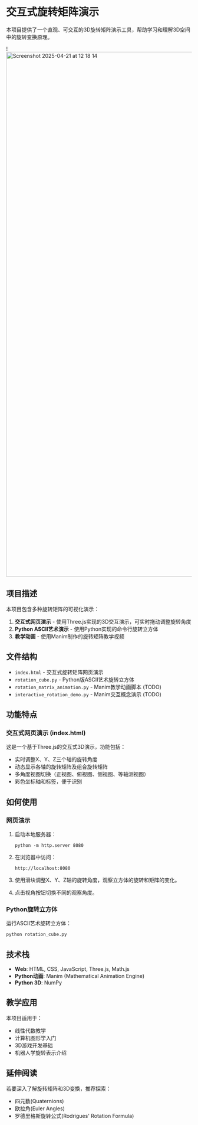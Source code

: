 # 交互式旋转矩阵演示

本项目提供了一个直观、可交互的3D旋转矩阵演示工具，帮助学习和理解3D空间中的旋转变换原理。

!<img width="1422" alt="Screenshot 2025-04-21 at 12 18 14" src="https://github.com/user-attachments/assets/b588e0e5-5507-4037-8046-28c1ec8416de" />

## 项目描述

本项目包含多种旋转矩阵的可视化演示：

1. **交互式网页演示** - 使用Three.js实现的3D交互演示，可实时拖动调整旋转角度
2. **Python ASCII艺术演示** - 使用Python实现的命令行旋转立方体
3. **教学动画** - 使用Manim制作的旋转矩阵教学视频

## 文件结构

- `index.html` - 交互式旋转矩阵网页演示
- `rotation_cube.py` - Python版ASCII艺术旋转立方体
- `rotation_matrix_animation.py` - Manim教学动画脚本 (TODO)
- `interactive_rotation_demo.py` - Manim交互概念演示 (TODO)

## 功能特点

### 交互式网页演示 (index.html)

这是一个基于Three.js的交互式3D演示，功能包括：

- 实时调整X、Y、Z三个轴的旋转角度
- 动态显示各轴的旋转矩阵及组合旋转矩阵
- 多角度视图切换（正视图、俯视图、侧视图、等轴测视图）
- 彩色坐标轴和标签，便于识别


## 如何使用

### 网页演示

1. 启动本地服务器：
   ```
   python -m http.server 8080
   ```

2. 在浏览器中访问：
   ```
   http://localhost:8080
   ```

3. 使用滑块调整X、Y、Z轴的旋转角度，观察立方体的旋转和矩阵的变化。

4. 点击视角按钮切换不同的观察角度。



### Python旋转立方体

运行ASCII艺术旋转立方体：

```bash
python rotation_cube.py
```

## 技术栈

- **Web**: HTML, CSS, JavaScript, Three.js, Math.js
- **Python动画**: Manim (Mathematical Animation Engine)
- **Python 3D**: NumPy

## 教学应用

本项目适用于：

- 线性代数教学
- 计算机图形学入门
- 3D游戏开发基础
- 机器人学旋转表示介绍

## 延伸阅读

若要深入了解旋转矩阵和3D变换，推荐探索：

- 四元数(Quaternions)
- 欧拉角(Euler Angles)
- 罗德里格斯旋转公式(Rodrigues' Rotation Formula)
